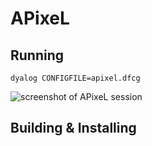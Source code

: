 # APixeL

## Running

`dyalog CONFIGFILE=apixel.dfcg`

![screenshot of APixeL session](APixeL.png?raw=true)

## Building & Installing